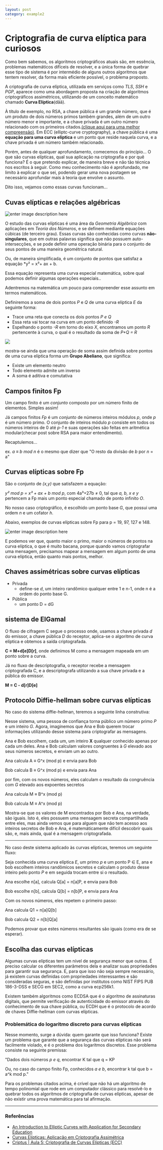 ```yaml
---
layout: post
category: example2
---
```



# Criptografia de curva elíptica para curiosos

Como bem sabemos, os algoritmos criptográficos atuais são, em essência, problemas matemáticos difíceis de resolver, e  a única forma de quebrar esse tipo de sistema é por intermédio de alguns outros algoritmos que tentem resolver, da forma mais eficiente possível, o problema proposto.

A criptografia de curva elíptica, utilizada em serviços como *TLS*, *SSH* e *PGP*, aparece como uma abordagem proposta na criação de algoritmos criptográficos assimétricos, utilizando de um conceito matemático chamado **Curva Elíptica**(dãã).

À título de exemplo, no RSA, a chave pública é um grande número, que é um produto de dois números primos também grandes, além de um outro número menor e importante, e a chave privada é um outro número relacionado com os primeiros citados.[(clique aqui para uma melhor compreensão)](https://lynfs.github.io/rsa-para-curiosos.html). Em ECC (elliptc-curve cryptography), a chave pública é uma **equação para uma curva elíptica** e um ponto que reside naquela curva, e a chave privada é um número também relacionado.

Porém, antes de qualquer aprofundamento, comecemos do princípio... O que são curvas elípticas, qual sua aplicação na criptografia e por quê funciona? É o que pretendo explicar, de maneira breve e não tão técnica nos escritos à seguir. Como meu conhecimento não é aprofundado, me limito à explicar o que sei, podendo gerar uma nova postagem se necessário aprofundar mais à teoria que envolve o assunto. 

Dito isso, vejamos como essas curvas funcionam...

## Cuvas elípticas e relações algébricas

![enter image description here](https://upload.wikimedia.org/wikipedia/commons/thumb/c/c1/ECClines.svg/1920px-ECClines.svg.png)

O estudo das curvas elípticas é uma área da *Geometria Algébrica* com aplicações em *Teoria dos Números*, e se definem mediante equações cúbicas (de terceiro grau). Essas curvas são conhecidas como curvas **não-singulares**, que em outras palavras significa que não possuem auto-intersecções, e se pode definir uma operação binária para o conjunto de seus pontos de uma maneira geométrica natural.

Ou, de maneira simplificada, é um conjunto de pontos que satisfaz a equação *y² = x³+ ax + b.

Essa equação representa uma curva especial matemática, sobre qual podemos definir algumas operações especiais..


Adentremos na matemática um pouco para compreender esse assunto em termos matemáticos.

Definiremos a soma de dois pontos *P* e *Q* de uma curva elíptica *E* da seguinte forma:

* Trace uma reta que conecta os dois pontos *P e Q*
* Essa reta vai tocar na curva em um ponto definido *-R*
* Espelhando o ponto *-R* em torno do eixo *X*, encontramos um ponto *R* pertencente à curva, o qual é o resultado da soma de *P+Q = R*

![](https://www.researchgate.net/profile/Tabassum-Ara-2/publication/326009351/figure/fig1/AS:642029855977473@1530083254406/Point-Addition-on-the-Elliptic-Curve-18.png)

mostra-se ainda que uma operação de soma assim definida sobre pontos de uma curva elíptica forma um **Grupo Abeliano**, que significa:

* Existe um elemento neutro
* Todo elemento admite um inverso
* A soma é aditiva e comutativa

## Campos finitos Fp

Um campo finito é um *conjunto* composto por um número finito de elementos. Simples assim!

Já campos finitos *Fp* é um *conjunto* de números inteiros módulos *p*, onde *p* é um número primo. O conjunto de inteiros módulo *p* consiste em todos os números inteiros de 0 até *p-1* e suas operações são feitas em aritmética modular(checar post sobre RSA para maior entendimento).

Recaptulemos...

ex. *a ≡ b mod n* é o mesmo que dizer que "O resto da divisão de *b* por *n* = a"

## Curvas elípticas sobre Fp

São o conjunto de *(x,y)* que satisfazem a equação:

*y² mod p = x³ + ax + b mod p*, com  4a³+27b ≠ 0, tal que *a, b, x e y* pertencem a Fp mais um ponto especial chamado de ponto infinito *O*.

No nosso caso criptográfico, é escolhido um ponto base *G*, que possui uma ordem *n* e um cofator *h*.

Abaixo, exemplos de curvas elípticas sobre Fp para  p = 19, 97, 127 e 148.

![enter image description here](https://miro.medium.com/max/1216/0*7cfE3-WGOzLAI8EP.png)

E podemos ver que, quanto maior o primo, maior o números de pontos na curva elíptica, o que é muito bacana, porque quando vamos criptografar uma mensagem, precisamos mapear a mensagem em algum ponto de uma curva elíptica, então quanto mais pontos, melhor.


## Chaves assimétricas sobre curvas elípticas

* Privada
	* define-se *d*, um inteiro randômico qualquer entre 1 e n-1, onde n é a ordem do ponto base G.
* Pública
	* um ponto D = dG
	
## sistema de ElGamal

O fluxo de cifragem C segue o processo onde, usamos a chave privada *d* do emissor, a chave pública *D* do receptor,  aplica-se o algoritmo de curva elíptica e obtemos a saída criptografada.

**C = M+d[e]D[r]**, onde definimos M como a mensagem mapeada em um ponto sobre a curva.

Já no fluxo de descriptografia, o receptor recebe a mensagem criptografada C, e a descriptografa utilizando a sua chave privada e a pública do emissor.

**M = C - d[r]D[e]**

## Protocolo Diffie-hellman sobre curvas elípticas

No caso do sistema diffie-hellman, teremos a seguinte linha construtiva:

Nesse sistema, uma pessoa de confiança torna público um número primo *P* e um inteiro *G*. Agora, imaginemos que Ana e Bob querem trocar informações utilizando desse sistema para criptografar as mensagens.

Ana e Bob escolhem, cada um, um inteiro **X** qualquer conhecido apenas por cada um deles. Ana e Bob calculam valores congruentes à *G* elevado aos seus números secretos, e enviam um ao outro.

Ana calcula A ≡ G^x (mod p) e envia para Bob

Bob calcula B ≡ G^x (mod p) e envia para Ana

por fim, com os novos números, eles calculam o resultado da congruência com *G* elevado aos expoentes secretos

Ana calcula M ≡ B^x (mod p)

Bob calcula M ≡ A^x (mod p)

Mostra-se que os valores de M encontrados por Bob e Ana, na verdade, são iguais. Isto é, eles possuem uma mensagem secreta compartilhada entre eles, mas ainda vemos que para alguem que não tem acesso aos inteiros secretos de Bob e Ana, é matemáticamente difícil descobrir quais são, e, mais ainda, qual é a mensagem criptografada.

---

No caso deste sistema aplicado às curvas elípticas, teremos um seguinte fluxo:

Seja conhecida uma curva elíptica *E*, um primo *p* e um ponto P ∈ E, ana e bob escolhem inteiros randômicos secretos e calculam o produto desse inteiro pelo ponto *P* e em seguida trocam entre si o resultado.

Ana escolhe n[a], calcula Q[a] = n[a]P, e envia para Bob

Bob escolhe n[b], calcula Q[b] = n[b]P, e envia para Ana

Com os novos números, eles repetem o primeiro passo:

Ana calcula Q1 = n[a]Q[b]

Bob calcula Q2 = n[b]Q[a]

Podemos provar que estes números resultantes são iguais (como era de se esperar).

## Escolha das curvas elípticas

Algumas curvas elípticas tem um nível de segurança menor que outras. É preciso calcular os diferentes parâmetros dela e analizar suas propriedades para garantir sua segurança. E, para que isso não seja sempre necessário, já existem curvas definidas com propriedades interessantes e são consideradas seguras, e são definidas por institutos como NIST FIPS PUB 186-3-DSS e SECG em SEC2, como a curva ecp256k1.

Existem também algoritmos como ECDSA que é o algoritmo de assinaturas digitais, que permite verificação de autenticidade do emissor através do conhecimento de sua chave pública, ou ECDH que é o protocolo de acordo de chaves Diffie-hellman com curvas elípticas.

### Problemática do logaritmo discreto para curvas elípticas

Nesse momento, surge a dúvida: quem garante que isso funciona?
Existe um problema que garante que a segurança das curvas elípticas não será facilmente violado, e é o problema dos logaritmos discretos. 
Esse problema consiste na seguinte premissa:

"Dados dois números *p e q*, encontrar K tal que q = KP

Ou, no caso do campo finito Fp, conhecidos *a e b*, encontrar k tal que b = a^k mod p."

Para os problemas citados acima, é crível que não há um algoritmo de tempo polinomial que rode em um computador clássico para resolvê-lo e quebrar todos os algoritmos de criptografia de curvas elípticas, apesar de não existir uma prova matemática para tal afirmação.

---

### Referências

* [An Introduction to Elliptic Curves with Application for Secondary Education](https://periodicos.ufsm.br/cienciaenatura/article/download/14815/pdf)
* [Curvas Elípticas: Aplicação em Criptografia Assimétrica](https://www.lncc.br/~borges/doc/Curvas%20Elipticas%20-%20Aplicacao%20em%20Criptografia%20Assimetrica.pdf)
* [Criptus | Aula 5: Criptografia de Curvas Elípticas (ECC)](https://youtu.be/AEVrpvaObdI)
